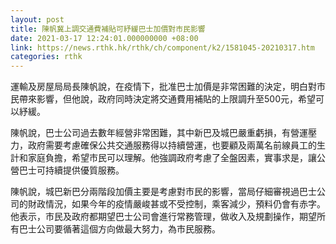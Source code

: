 ```yaml
---
layout: post
title: 陳帆冀上調交通費補貼可紓緩巴士加價對市民影響
date: 2021-03-17 12:24:01.000000000 +08:00
link: https://news.rthk.hk/rthk/ch/component/k2/1581045-20210317.htm
categories: rthk
---
```


運輸及房屋局局長陳帆說，在疫情下，批准巴士加價是非常困難的決定，明白對市民帶來影響，但他說，政府同時決定將交通費用補貼的上限調升至500元，希望可以紓緩。

陳帆說，巴士公司過去數年經營非常困難，其中新巴及城巴嚴重虧損，有營運壓力，政府需要考慮確保公共交通服務得以持續營運，也要顧及兩萬名前線員工的生計和家庭負擔，希望市民可以理解。他強調政府考慮了全盤因素，實事求是，讓公營巴士可持續提供優質服務。

陳帆說，城巴新巴分兩階段加價主要是考慮對市民的影響，當局仔細審視過巴士公司的財政情況，如果今年的疫情嚴峻甚或不受控制，乘客減少，預料仍會有赤字。他表示，市民及政府都期望巴士公司會進行常務管理，做收入及規劃操作，期望所有巴士公司要循著這個方向做最大努力，為市民服務。
